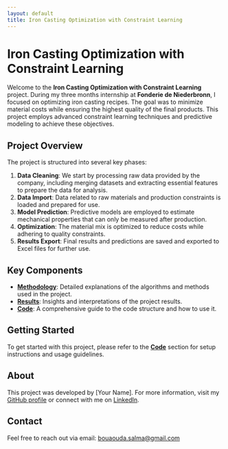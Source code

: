 ```yaml
---
layout: default
title: Iron Casting Optimization with Constraint Learning
---
```


# Iron Casting Optimization with Constraint Learning

Welcome to the **Iron Casting Optimization with Constraint Learning** project. During my three months internship at **Fonderie de Niederbronn**, I focused on optimizing iron casting recipes. The goal was to minimize material costs while ensuring the highest quality of the final products. This project employs advanced constraint learning techniques and predictive modeling to achieve these objectives.

## Project Overview

The project is structured into several key phases:

1. **Data Cleaning**: We start by processing raw data provided by the company, including merging datasets and extracting essential features to prepare the data for analysis.
2. **Data Import**: Data related to raw materials and production constraints is loaded and prepared for use.
3. **Model Prediction**: Predictive models are employed to estimate mechanical properties that can only be measured after production.
4. **Optimization**: The material mix is optimized to reduce costs while adhering to quality constraints.
5. **Results Export**: Final results and predictions are saved and exported to Excel files for further use.

## Key Components

- **[Methodology](methodology.md)**: Detailed explanations of the algorithms and methods used in the project.
- **[Results](results.md)**: Insights and interpretations of the project results.
- **[Code](code.md)**: A comprehensive guide to the code structure and how to use it.

## Getting Started

To get started with this project, please refer to the **[Code](code.md)** section for setup instructions and usage guidelines.

## About

This project was developed by [Your Name]. For more information, visit my [GitHub profile](https://github.com/your-username) or connect with me on [LinkedIn](https://linkedin.com/in/your-profile).

## Contact

Feel free to reach out via email: [bouaouda.salma@gmail.com](mailto:bouaouda.salma@gmail.com)
